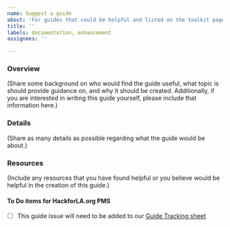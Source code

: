 ```yaml
---
name: Suggest a guide
about: 'For guides that could be helpful and listed on the toolkit page. '
title: ''
labels: documentation, enhancement
assignees: ''

---
```


### Overview 
(Share some background on who would find the guide useful, what topic is should provide guidance on, and why it should be created. Additionally, if you are interested in writing this guide yourself, please include that information here.)

### Details
(Share as many details as possible regarding what the guide would be about.)

### Resources
(Include any resources that you have found helpful or you believe would be helpful in the creation of this guide.)

#### To Do items for HackforLA.org PMS
- [ ] This guide issue will need to be added to our [Guide Tracking sheet](https://docs.google.com/spreadsheets/d/1omYkR_WeploNuOkF3Pqsg6DhIdej5SS2EBbG9FRefbA/edit?usp=sharing)
